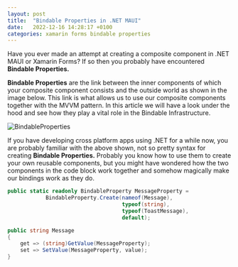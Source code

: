 ```yaml
---
layout: post
title:  "Bindable Properties in .NET MAUI"
date:   2022-12-16 14:28:17 +0100
categories: xamarin forms bindable properties
---
```


Have you ever made an attempt at creating a composite component in .NET MAUI or Xamarin Forms? If so then you probably have encountered **Bindable Properties.** 

 **Bindable Properties** are the link between the inner components of which your composite component consists and the outside world as shown in the image below. This link is what allows us to use our composite components together with the MVVM pattern. In this article we will have a look under the hood and see how they play a vital role in the Bindable Infrastructure.

![BindableProperties](/Blog/assets/images/BindableProperties/BindableProperties.png)

If you have developing cross platform apps using .NET for a while now, you are probably familiar with the above shown, not so pretty syntax for creating **Bindable Properties.** Probably you know how to use them to create your own reusable components, but you might have wondered how the two components in the code block work together and somehow magically make our bindings work as they do.

```csharp
public static readonly BindableProperty MessageProperty =
            BindableProperty.Create(nameof(Message),
                                    typeof(string),
                                    typeof(ToastMessage),
                                    default);

public string Message
{
    get => (string)GetValue(MessageProperty);
    set => SetValue(MessageProperty, value);
}
```
